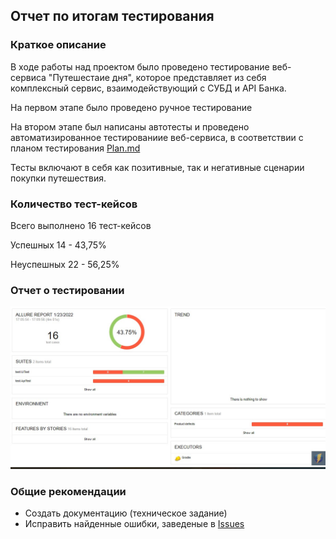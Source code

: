 ## Отчет по итогам тестирования

### Краткое описание
В ходе работы над проектом было проведено тестирование веб-сервиса "Путешестаие дня", которое представляет из себя комплексный сервис, взаимодействующий с СУБД и API Банка.

На первом этапе было проведено ручное тестирование

На втором этапе был написаны автотесты и проведено автоматизированное тестированиие веб-сервиса, в соответствии с планом тестирования [Plan.md](https://github.com/Ilgatilov/Diplom/blob/main/Plan.md)

Тесты включают в себя как позитивные, так и негативные сценарии покупки путешествия.

### Количество тест-кейсов
Всего выполнено 16 тест-кейсов

Успешных 14 - 43,75%

Неуспешных 22 - 56,25%

### Отчет о тестировании

![allure report](https://github.com/Ilgatilov/Diplom/blob/main/Screenshot/Allure%20Report.jpg)


### Общие рекомендации
* Создать документацию (техническое задание)
* Исправить найденные ошибки, заведеные в [Issues](https://github.com/Ilgatilov/Diplom/issues)
